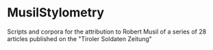 # MusilStylometry
Scripts and corpora for the attribution to Robert Musil of a series of 28 articles published on the "Tiroler Soldaten Zeitung"
